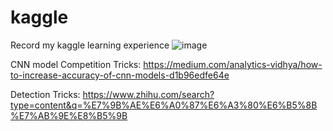 # kaggle
Record my kaggle learning experience
![image](https://user-images.githubusercontent.com/34646454/122052430-43fb1f00-ce18-11eb-95f3-b931ce9f598b.png)

CNN model Competition Tricks:
https://medium.com/analytics-vidhya/how-to-increase-accuracy-of-cnn-models-d1b96edfe64e

Detection Tricks:
https://www.zhihu.com/search?type=content&q=%E7%9B%AE%E6%A0%87%E6%A3%80%E6%B5%8B%E7%AB%9E%E8%B5%9B
